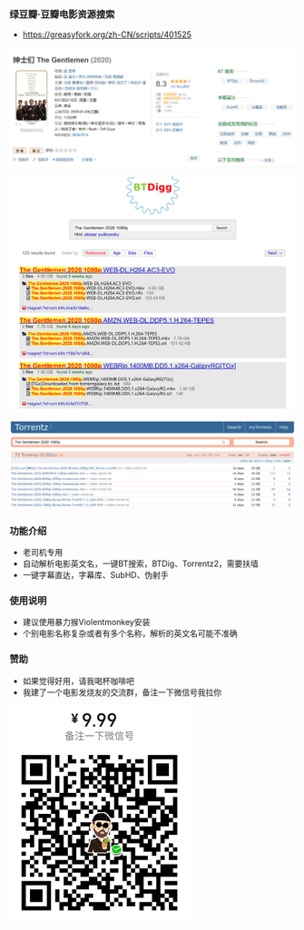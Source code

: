 ### 绿豆瓣·豆瓣电影资源搜索
* https://greasyfork.org/zh-CN/scripts/401525

![](./example1.png)

![](./example2.png)

![](./example3.png)

### 功能介绍
* 老司机专用
* 自动解析电影英文名，一键BT搜索，BTDig、Torrentz2，需要扶墙
* 一键字幕直达，字幕库、SubHD、伪射手
<!--* 添加IMDB等评分信息-->

### 使用说明
* 建议使用暴力猴Violentmonkey安装
* 个别电影名称复杂或者有多个名称，解析的英文名可能不准确

### 赞助
* 如果觉得好用，请我喝杯咖啡吧
* 我建了一个电影发烧友的交流群，备注一下微信号我拉你

![](./WeChatQR.jpg)
